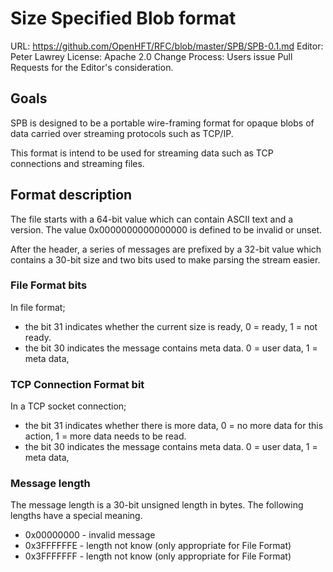 # Size Specified Blob format

URL: https://github.com/OpenHFT/RFC/blob/master/SPB/SPB-0.1.md
Editor: Peter Lawrey
License: Apache 2.0
Change Process: Users issue Pull Requests for the Editor's consideration.

## Goals
SPB is designed to be a portable wire-framing format for opaque blobs of data carried over streaming protocols such as TCP/IP.

This format is intend to be used for streaming data such as TCP connections and streaming files.

## Format description
The file starts with a 64-bit value which can contain ASCII text and a version.  The value 0x0000000000000000 is defined to be invalid or unset.

After the header, a series of messages are prefixed by a 32-bit value which contains a 30-bit size and two bits used to make parsing the stream easier.

### File Format bits
In file format;
 
 - the bit 31 indicates whether the current size is ready, 0 = ready, 1 = not ready.  
 - the bit 30 indicates the message contains meta data. 0 = user data, 1 = meta data, 

### TCP Connection Format bit
In a TCP socket connection;

 - the bit 31 indicates whether there is more data, 0 = no more data for this action, 1 = more data needs to be read.
 - the bit 30 indicates the message contains meta data. 0 = user data, 1 = meta data, 

### Message length
The message length is a 30-bit unsigned length in bytes.  The following lengths have a special meaning.

 - 0x00000000 - invalid message
 - 0x3FFFFFFE - length not know (only appropriate for File Format)
 - 0x3FFFFFFF - length not know (only appropriate for File Format)
